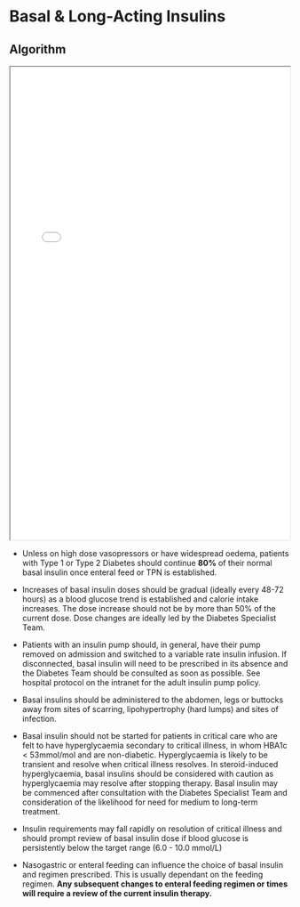 # Basal & Long-Acting Insulins

## Algorithm

<iframe src="/basal.pdf#toolbar=0&navpanes=0" width="100%" height="850px"></iframe>

- Unless on high dose vasopressors or have widespread oedema, patients with Type 1 or Type 2 Diabetes should continue **80%** of their normal basal insulin once enteral feed or TPN is established.

- Increases of basal insulin doses should be gradual (ideally every 48-72 hours) as a blood glucose trend is established and calorie intake increases. The dose increase should not be by more than 50% of the current dose.  Dose changes are ideally led by the Diabetes Specialist Team.

- Patients with an insulin pump should, in general, have their pump removed on admission and switched to a variable rate insulin infusion.  If disconnected, basal insulin will need to be prescribed in its absence and the Diabetes Team should be consulted as soon as possible. See hospital protocol on the intranet for the adult insulin pump policy.

- Basal insulins should be administered to the abdomen, legs or buttocks away from sites of scarring, lipohypertrophy (hard lumps) and sites of infection.

- Basal insulin should not be started for patients in critical care who are felt to have hyperglycaemia secondary to critical illness, in whom HBA1c < 53mmol/mol and are non-diabetic. Hyperglycaemia is likely to be transient and resolve when critical illness resolves. In steroid-induced hyperglycaemia, basal insulins should be considered with caution as hyperglycaemia may resolve after stopping therapy. Basal insulin may be commenced after consultation with the Diabetes Specialist Team and consideration of the likelihood for need for medium to long-term treatment.

- Insulin requirements may fall rapidly on resolution of critical illness and should prompt review of basal insulin dose if blood glucose is persistently below the target range (6.0 - 10.0 mmol/L)

- Nasogastric or enteral feeding can influence the choice of basal insulin and regimen prescribed. This is usually dependant on the feeding regimen. **Any subsequent changes to enteral feeding regimen or times will require a review of the current insulin therapy.**
